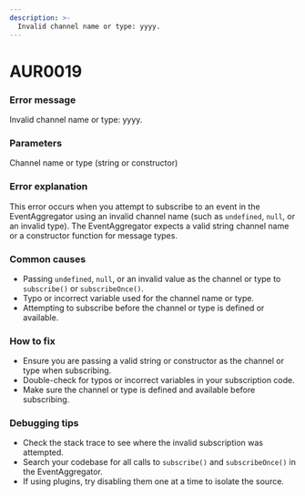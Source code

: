 ```yaml
---
description: >-
  Invalid channel name or type: yyyy.
---
```


# AUR0019

### **Error message**

Invalid channel name or type: yyyy.

### **Parameters**

Channel name or type (string or constructor)

### Error explanation

This error occurs when you attempt to subscribe to an event in the EventAggregator using an invalid channel name (such as `undefined`, `null`, or an invalid type). The EventAggregator expects a valid string channel name or a constructor function for message types.

### Common causes

- Passing `undefined`, `null`, or an invalid value as the channel or type to `subscribe()` or `subscribeOnce()`.
- Typo or incorrect variable used for the channel name or type.
- Attempting to subscribe before the channel or type is defined or available.

### How to fix

- Ensure you are passing a valid string or constructor as the channel or type when subscribing.
- Double-check for typos or incorrect variables in your subscription code.
- Make sure the channel or type is defined and available before subscribing.

### Debugging tips

- Check the stack trace to see where the invalid subscription was attempted.
- Search your codebase for all calls to `subscribe()` and `subscribeOnce()` in the EventAggregator.
- If using plugins, try disabling them one at a time to isolate the source.
